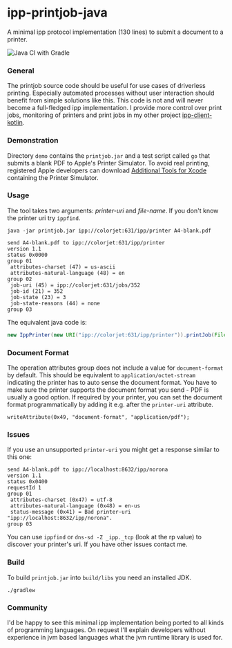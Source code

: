 
# ipp-printjob-java
A minimal ipp protocol implementation (130 lines) to submit a document to a printer.

![Java CI with Gradle](https://github.com/gmuth/ipp-printjob-java/workflows/Java%20CI%20with%20Gradle/badge.svg)

### General

The printjob source code should be useful for use cases of driverless printing.
Especially automated processes without user interaction should benefit from simple solutions like this.
This code is not and will never become a full-fledged ipp implementation.
I provide more control over print jobs, monitoring of printers and print jobs in my other project
[ipp-client-kotlin](https://github.com/gmuth/ipp-client-kotlin).

### Demonstration

Directory `demo` contains the `printjob.jar` and a test script called `go` that submits a blank PDF to Apple's Printer Simulator.
To avoid real printing, registered Apple developers can download
[Additional Tools for Xcode](https://developer.apple.com/download/all/?q=hardware)
containing the Printer Simulator.

### Usage

The tool takes two arguments: *printer-uri* and *file-name*. 
If you don't know the printer uri try `ippfind`. 

```
java -jar printjob.jar ipp://colorjet:631/ipp/printer A4-blank.pdf

send A4-blank.pdf to ipp://colorjet:631/ipp/printer
version 1.1
status 0x0000
group 01
 attributes-charset (47) = us-ascii
 attributes-natural-language (48) = en
group 02
 job-uri (45) = ipp://colorjet:631/jobs/352
 job-id (21) = 352
 job-state (23) = 3
 job-state-reasons (44) = none
group 03
``` 
    
The equivalent java code is:

```java
new IppPrinter(new URI("ipp://colorjet:631/ipp/printer")).printJob(File("A4-blank.pdf"));
```
### Document Format

The operation attributes group does not include a value for `document-format` by default.
This should be equivalent to `application/octet-stream` indicating the printer has to auto sense the document format.
You have to make sure the printer supports the document format you send - PDF is usually a good option.
If required by your printer, you can set the document format programmatically by adding it e.g. after the `printer-uri` attribute.

    writeAttribute(0x49, "document-format", "application/pdf");
    
### Issues

If you use an unsupported `printer-uri` you might get a response similar to this one:

```
send A4-blank.pdf to ipp://localhost:8632/ipp/norona
version 1.1
status 0x0400
requestId 1
group 01
 attributes-charset (0x47) = utf-8
 attributes-natural-language (0x48) = en-us
 status-message (0x41) = Bad printer-uri "ipp://localhost:8632/ipp/norona".
group 03
```
You can use `ippfind` or `dns-sd -Z _ipp._tcp` (look at the rp value) to discover your printer's uri.
If you have other issues contact me.

### Build

To build `printjob.jar` into `build/libs` you need an installed JDK.

    ./gradlew

### Community

I'd be happy to see this minimal ipp implementation being ported to all kinds of programming languages.
On request I'll explain developers without experience in jvm based languages what the jvm runtime library is used for.
